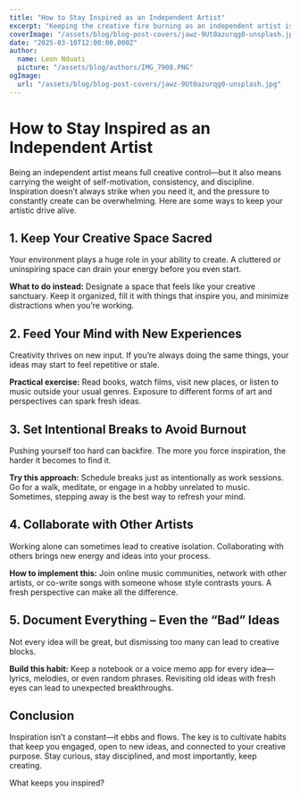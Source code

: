 ```yaml
---
title: "How to Stay Inspired as an Independent Artist"
excerpt: "Keeping the creative fire burning as an independent artist isn’t always easy. Here are some key ways to stay inspired and keep pushing forward."
coverImage: "/assets/blog/blog-post-covers/jawz-9Ut0azurqg0-unsplash.jpg"
date: "2025-03-10T12:00:00.000Z"
author:
  name: Leon Nduati
  picture: "/assets/blog/authors/IMG_7908.PNG"
ogImage:
  url: "/assets/blog/blog-post-covers/jawz-9Ut0azurqg0-unsplash.jpg"
---
```


# How to Stay Inspired as an Independent Artist

Being an independent artist means full creative control—but it also means carrying the weight of self-motivation, consistency, and discipline. Inspiration doesn’t always strike when you need it, and the pressure to constantly create can be overwhelming. Here are some ways to keep your artistic drive alive.

## 1. Keep Your Creative Space Sacred

Your environment plays a huge role in your ability to create. A cluttered or uninspiring space can drain your energy before you even start.

**What to do instead:** Designate a space that feels like your creative sanctuary. Keep it organized, fill it with things that inspire you, and minimize distractions when you’re working.

## 2. Feed Your Mind with New Experiences

Creativity thrives on new input. If you’re always doing the same things, your ideas may start to feel repetitive or stale.

**Practical exercise:** Read books, watch films, visit new places, or listen to music outside your usual genres. Exposure to different forms of art and perspectives can spark fresh ideas.

## 3. Set Intentional Breaks to Avoid Burnout

Pushing yourself too hard can backfire. The more you force inspiration, the harder it becomes to find it.

**Try this approach:** Schedule breaks just as intentionally as work sessions. Go for a walk, meditate, or engage in a hobby unrelated to music. Sometimes, stepping away is the best way to refresh your mind.

## 4. Collaborate with Other Artists

Working alone can sometimes lead to creative isolation. Collaborating with others brings new energy and ideas into your process.

**How to implement this:** Join online music communities, network with other artists, or co-write songs with someone whose style contrasts yours. A fresh perspective can make all the difference.

## 5. Document Everything – Even the “Bad” Ideas

Not every idea will be great, but dismissing too many can lead to creative blocks.

**Build this habit:** Keep a notebook or a voice memo app for every idea—lyrics, melodies, or even random phrases. Revisiting old ideas with fresh eyes can lead to unexpected breakthroughs.

## Conclusion

Inspiration isn’t a constant—it ebbs and flows. The key is to cultivate habits that keep you engaged, open to new ideas, and connected to your creative purpose. Stay curious, stay disciplined, and most importantly, keep creating.

What keeps you inspired?
